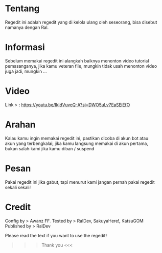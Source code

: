 # Tentang
Regedit ini adalah regedit yang di kelola ulang oleh seseorang, bisa disebut namanya dengan Ral.

# Informasi
Sebelum memakai regedit ini alangkah baiknya menonton video tutorial pemasanganya, jika kamu veteran file, mungkin tidak usah menonton video juga jadi, mungkin ...

# Video
Link > : https://youtu.be/IkldVuvcQ-A?si=DWO5uLv7EaSEiEfO

# Arahan
Kalau kamu ingin memakai regedit ini, pastikan dicoba di akun bot atau akun yang terbengkalai, jika kamu langsung memakai di akun pertama, bukan salah kami jika kamu diban / suspend

# Pesan
Pakai regedit ini jika gabut, tapi menurut kami jangan pernah pakai regedit sekali sekali!

# Credit
Config by > Awanz FF.
Tested by > RalDev, SakuyaHere!, KatsuGOM
Published by > RalDev

Please read the text if you want to use the regedit!

>>> Thank you <<<
